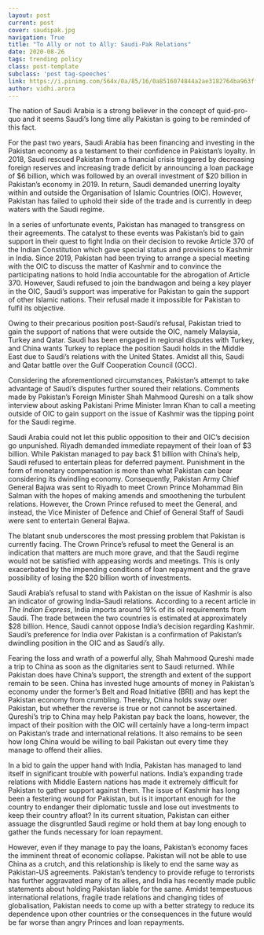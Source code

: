 ```yaml
---
layout: post
current: post
cover: saudipak.jpg
navigation: True
title: "To Ally or not to Ally: Saudi-Pak Relations"
date: 2020-08-26
tags: trending policy
class: post-template
subclass: 'post tag-speeches'
link: https://i.pinimg.com/564x/0a/85/16/0a8516074844a2ae3182764ba963ffbc.jpg
author: vidhi.arora
---
```

The nation of Saudi Arabia is a strong believer in the concept of quid-pro-quo and it seems Saudi’s long time ally Pakistan is going to be reminded of this fact.

  

For the past two years, Saudi Arabia has been financing and investing in the Pakistan economy as a testament to their confidence in Pakistan’s loyalty. In 2018, Saudi rescued Pakistan from a financial crisis triggered by decreasing foreign reserves and increasing trade deficit by announcing a loan package of $6 billion, which was followed by an overall investment of $20 billion in Pakistan’s economy in 2019. In return, Saudi demanded unerring loyalty within and outside the Organisation of Islamic Countries (OIC). However, Pakistan has failed to uphold their side of the trade and is currently in deep waters with the Saudi regime.

  

In a series of unfortunate events, Pakistan has managed to transgress on their agreements. The catalyst to these events was Pakistan’s bid to gain support in their quest to fight India on their decision to revoke Article 370 of the Indian Constitution which gave special status and provisions to Kashmir in India. Since 2019, Pakistan had been trying to arrange a special meeting with the OIC to discuss the matter of Kashmir and to convince the participating nations to hold India accountable for the abrogation of Article 370. However, Saudi refused to join the bandwagon and being a key player in the OIC, Saudi’s support was imperative for Pakistan to gain the support of other Islamic nations. Their refusal made it impossible for Pakistan to fulfil its objective.

  

Owing to their precarious position post-Saudi’s refusal, Pakistan tried to gain the support of nations that were outside the OIC, namely Malaysia, Turkey and Qatar. Saudi has been engaged in regional disputes with Turkey, and China wants Turkey to replace the position Saudi holds in the Middle East due to Saudi’s relations with the United States. Amidst all this, Saudi and Qatar battle over the Gulf Cooperation Council (GCC).

  

Considering the aforementioned circumstances, Pakistan’s attempt to take advantage of Saudi’s disputes further soured their relations. Comments made by Pakistan’s Foreign Minister Shah Mahmood Qureshi on a talk show interview about asking Pakistani Prime Minister Imran Khan to call a meeting outside of OIC to gain support on the issue of Kashmir was the tipping point for the Saudi regime.

  

Saudi Arabia could not let this public opposition to their and OIC’s decision go unpunished. Riyadh demanded immediate repayment of their loan of $3 billion. While Pakistan managed to pay back $1 billion with China’s help, Saudi refused to entertain pleas for deferred payment. Punishment in the form of monetary compensation is more than what Pakistan can bear considering its dwindling economy. Consequently, Pakistan Army Chief General Bajwa was sent to Riyadh to meet Crown Prince Mohammad Bin Salman with the hopes of making amends and smoothening the turbulent relations. However, the Crown Prince refused to meet the General, and instead, the Vice Minister of Defence and Chief of General Staff of Saudi were sent to entertain General Bajwa.

  

The blatant snub underscores the most pressing problem that Pakistan is currently facing. The Crown Prince’s refusal to meet the General is an indication that matters are much more grave, and that the Saudi regime would not be satisfied with appeasing words and meetings. This is only exacerbated by the impending conditions of loan repayment and the grave possibility of losing the $20 billion worth of investments.

  

Saudi Arabia’s refusal to stand with Pakistan on the issue of Kashmir is also an indicator of growing India-Saudi relations. According to a recent article in *The Indian Express*, India imports around 19% of its oil requirements from Saudi. The trade between the two countries is estimated at approximately $28 billion. Hence, Saudi cannot oppose India’s decision regarding Kashmir. Saudi’s preference for India over Pakistan is a confirmation of Pakistan’s dwindling position in the OIC and as Saudi’s ally.

  

Fearing the loss and wrath of a powerful ally, Shah Mahmood Qureshi made a trip to China as soon as the dignitaries sent to Saudi returned. While Pakistan does have China’s support, the strength and extent of the support remain to be seen. China has invested huge amounts of money in Pakistan’s economy under the former’s Belt and Road Initiative (BRI) and has kept the Pakistan economy from crumbling. Thereby, China holds sway over Pakistan, but whether the reverse is true or not cannot be ascertained. Qureshi’s trip to China may help Pakistan pay back the loans, however, the impact of their position with the OIC will certainly have a long-term impact on Pakistan’s trade and international relations. It also remains to be seen how long China would be willing to bail Pakistan out every time they manage to offend their allies.

  

In a bid to gain the upper hand with India, Pakistan has managed to land itself in significant trouble with powerful nations. India’s expanding trade relations with Middle Eastern nations has made it extremely difficult for Pakistan to gather support against them. The issue of Kashmir has long been a festering wound for Pakistan, but is it important enough for the country to endanger their diplomatic tussle and lose out investments to keep their country afloat? In its current situation, Pakistan can either assuage the disgruntled Saudi regime or hold them at bay long enough to gather the funds necessary for loan repayment.

  

However, even if they manage to pay the loans, Pakistan’s economy faces the imminent threat of economic collapse. Pakistan will not be able to use China as a crutch, and this relationship is likely to end the same way as Pakistan-US agreements. Pakistan’s tendency to provide refuge to terrorists has further aggravated many of its allies, and India has recently made public statements about holding Pakistan liable for the same. Amidst tempestuous international relations, fragile trade relations and changing tides of globalisation, Pakistan needs to come up with a better strategy to reduce its dependence upon other countries or the consequences in the future would be far worse than angry Princes and loan repayments.

